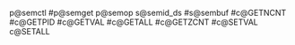 p@semctl
#p@semget
p@semop
s@semid_ds
#s@sembuf
#c@GETNCNT
#c@GETPID
#c@GETVAL
#c@GETALL
#c@GETZCNT
#c@SETVAL
c@SETALL